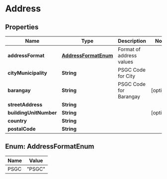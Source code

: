 # Address

## Properties
Name | Type | Description | Notes
------------ | ------------- | ------------- | -------------
**addressFormat** | [**AddressFormatEnum**](#AddressFormatEnum) | Format of address values | 
**cityMunicipality** | **String** | PSGC Code for City | 
**barangay** | **String** | PSGC Code for Barangay |  [optional]
**streetAddress** | **String** |  | 
**buildingUnitNumber** | **String** |  |  [optional]
**country** | **String** |  | 
**postalCode** | **String** |  | 

<a name="AddressFormatEnum"></a>
## Enum: AddressFormatEnum
Name | Value
---- | -----
PSGC | &quot;PSGC&quot;
